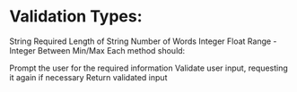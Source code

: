 # Validation Types:

String
Required Length of String
Number of Words
Integer
Float
Range - Integer Between Min/Max
Each method should:

Prompt the user for the required information
Validate user input, requesting it again if necessary
Return validated input
